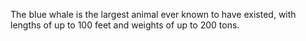 The blue whale is the largest animal ever known to have existed, with lengths of up to 100 feet and weights of up to 200 tons.
